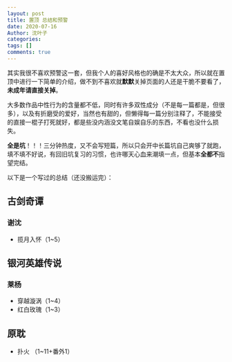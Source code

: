 ```yaml
---
layout: post
title: 置顶 总结和预警
date: 2020-07-16
Author: 沈叶子
categories: 
tags: []
comments: true
--- 
```


其实我很不喜欢预警这一套，但我个人的喜好风格也的确是不太大众，所以就在置顶中进行一下简单的介绍，做不到不喜欢就**默默**关掉页面的人还是干脆不要看了，**未成年请直接关掉**。

大多数作品中性行为的含量都不低，同时有许多双性成分（不是每一篇都是，但很多），以及有折磨受的爱好，当然也有甜的，但懒得每一篇分别注释了，不能接受的直接一棍子打死就好，都是些没内涵没文笔自娱自乐的东西，不看也没什么损失。

**全是坑**！！！三分钟热度，又不会写短篇，所以只会开中长篇坑自己爽够了就跑，填不填不好说，有回旧坑复习的习惯，也许哪天心血来潮填一点，但基本**全都不**指望完结。

以下是一个写过的总结（还没搬运完）：

## 古剑奇谭
### 谢沈
* 揽月入怀（1~5）

## 银河英雄传说
### 莱杨
* 穿越漩涡（1~4）
* 红白玫瑰（1~3）

## 原耽
* 扑火 （1~11+番外1）



